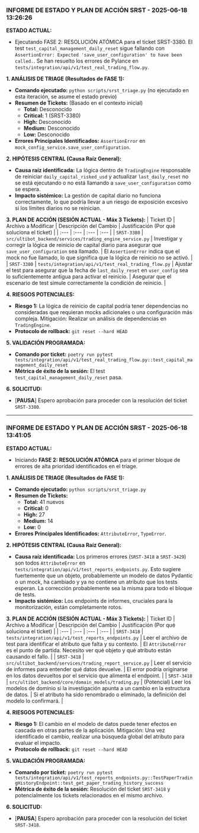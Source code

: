 ### INFORME DE ESTADO Y PLAN DE ACCIÓN SRST - 2025-06-18 13:26:26

**ESTADO ACTUAL:**
* Ejecutando FASE 2: RESOLUCIÓN ATÓMICA para el ticket SRST-3380. El test `test_capital_management_daily_reset` sigue fallando con `AssertionError: Expected 'save_user_configuration' to have been called.`. Se han resuelto los errores de Pylance en `tests/integration/api/v1/test_real_trading_flow.py`.

**1. ANÁLISIS DE TRIAGE (Resultados de FASE 1):**
* **Comando ejecutado:** `python scripts/srst_triage.py` (no ejecutado en esta iteración, se asume el estado previo)
* **Resumen de Tickets:** (Basado en el contexto inicial)
    * **Total:** Desconocido
    * **Critical:** 1 (SRST-3380)
    * **High:** Desconocido
    * **Medium:** Desconocido
    * **Low:** Desconocido
* **Errores Principales Identificados:** `AssertionError` en `mock_config_service.save_user_configuration`.

**2. HIPÓTESIS CENTRAL (Causa Raíz General):**
* **Causa raíz identificada:** La lógica dentro de `TradingEngine` responsable de reiniciar `daily_capital_risked_usd` y actualizar `last_daily_reset` no se está ejecutando o no está llamando a `save_user_configuration` como se espera.
* **Impacto sistémico:** La gestión de capital diario no funciona correctamente, lo que podría llevar a un riesgo de exposición excesivo si los límites diarios no se reinician.

**3. PLAN DE ACCIÓN (SESIÓN ACTUAL - Máx 3 Tickets):**
| Ticket ID | Archivo a Modificar | Descripción del Cambio | Justificación (Por qué soluciona el ticket) |
| :--- | :--- | :--- | :--- |
| `SRST-3380` | `src/ultibot_backend/services/trading_engine_service.py` | Investigar y corregir la lógica de reinicio de capital diario para asegurar que `save_user_configuration` sea llamado. | El `AssertionError` indica que el mock no fue llamado, lo que significa que la lógica de reinicio no se activó. |
| `SRST-3380` | `tests/integration/api/v1/test_real_trading_flow.py` | Ajustar el test para asegurar que la fecha de `last_daily_reset` en `user_config` sea lo suficientemente antigua para activar el reinicio. | Asegurar que el escenario de test simule correctamente la condición de reinicio. |

**4. RIESGOS POTENCIALES:**
* **Riesgo 1:** La lógica de reinicio de capital podría tener dependencias no consideradas que requieran mocks adicionales o una configuración más compleja. Mitigación: Realizar un análisis de dependencias en `TradingEngine`.
* **Protocolo de rollback:** `git reset --hard HEAD`

**5. VALIDACIÓN PROGRAMADA:**
* **Comando por ticket:** `poetry run pytest tests/integration/api/v1/test_real_trading_flow.py::test_capital_management_daily_reset`
* **Métrica de éxito de la sesión:** El test `test_capital_management_daily_reset` pasa.

**6. SOLICITUD:**
* [**PAUSA**] Espero aprobación para proceder con la resolución del ticket `SRST-3380`.

---

### INFORME DE ESTADO Y PLAN DE ACCIÓN SRST - 2025-06-18 13:41:05

**ESTADO ACTUAL:**
* Iniciando **FASE 2: RESOLUCIÓN ATÓMICA** para el primer bloque de errores de alta prioridad identificados en el triage.

**1. ANÁLISIS DE TRIAGE (Resultados de FASE 1):**
* **Comando ejecutado:** `python scripts/srst_triage.py`
* **Resumen de Tickets:**
    * **Total:** 41 nuevos
    * **Critical:** 0
    * **High:** 27
    * **Medium:** 14
    * **Low:** 0
* **Errores Principales Identificados:** `AttributeError`, `TypeError`.

**2. HIPÓTESIS CENTRAL (Causa Raíz General):**
* **Causa raíz identificada:** Los primeros errores (`SRST-3418` a `SRST-3429`) son todos `AttributeError` en `tests/integration/api/v1/test_reports_endpoints.py`. Esto sugiere fuertemente que un objeto, probablemente un modelo de datos Pydantic o un mock, ha cambiado y ya no contiene un atributo que los tests esperan. La corrección probablemente sea la misma para todo el bloque de tests.
* **Impacto sistémico:** Los endpoints de informes, cruciales para la monitorización, están completamente rotos.

**3. PLAN DE ACCIÓN (SESIÓN ACTUAL - Máx 3 Tickets):**
| Ticket ID | Archivo a Modificar | Descripción del Cambio | Justificación (Por qué soluciona el ticket) |
| :--- | :--- | :--- | :--- |
| `SRST-3418` | `tests/integration/api/v1/test_reports_endpoints.py` | Leer el archivo de test para identificar el atributo que falta y su contexto. | El `AttributeError` es el punto de partida. Necesito ver qué objeto y qué atributo están causando el fallo. |
| `SRST-3418` | `src/ultibot_backend/services/trading_report_service.py` | Leer el servicio de informes para entender qué datos devuelve. | El error podría originarse en los datos devueltos por el servicio que alimenta el endpoint. |
| `SRST-3418` | `src/ultibot_backend/core/domain_models/trading.py` | (Potencial) Leer los modelos de dominio si la investigación apunta a un cambio en la estructura de datos. | Si el atributo ha sido renombrado o eliminado, la definición del modelo lo confirmará. |

**4. RIESGOS POTENCIALES:**
* **Riesgo 1:** El cambio en el modelo de datos puede tener efectos en cascada en otras partes de la aplicación. Mitigación: Una vez identificado el cambio, realizar una búsqueda global del atributo para evaluar el impacto.
* **Protocolo de rollback:** `git reset --hard HEAD`

**5. VALIDACIÓN PROGRAMADA:**
* **Comando por ticket:** `poetry run pytest tests/integration/api/v1/test_reports_endpoints.py::TestPaperTradingHistoryEndpoint::test_get_paper_trading_history_success`
* **Métrica de éxito de la sesión:** Resolución del ticket `SRST-3418` y potencialmente los tickets relacionados en el mismo archivo.

**6. SOLICITUD:**
* [**PAUSA**] Espero aprobación para proceder con la resolución del ticket `SRST-3418`.
